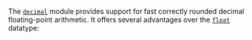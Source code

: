 The [`decimal`](https://docs.python.org/3/library/decimal.html#module-decimal) module provides support for fast correctly rounded decimal floating-point arithmetic. It offers several advantages over the [`float`](https://docs.python.org/3/library/functions.html#float "float") datatype:
